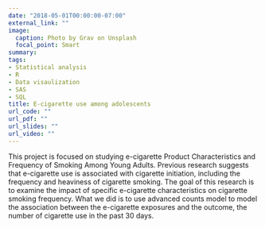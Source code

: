 ```yaml
---
date: "2018-05-01T00:00:00-07:00"
external_link: ""
image:
  caption: Photo by Grav on Unsplash
  focal_point: Smart
summary: 
tags:
- Statistical analysis
- R
- Data visaulization
- SAS
- SQL
title: E-cigarette use among adolescents 
url_code: ""
url_pdf: ""
url_slides: ""
url_video: ""
---
```


This project is focused on studying e-cigarette Product Characteristics and Frequency of Smoking Among Young Adults. Previous research suggests that e-cigarette use is associated with cigarette initiation, including the frequency and heaviness of cigarette smoking. The goal of this research is to examine the impact of specific e-cigarette characteristics on cigarette smoking frequency. What we did is to use advanced counts model to model the association between the e-cigarette exposures and the outcome, the number of cigarette use in the past 30 days. 
